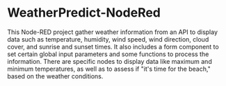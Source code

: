 # WeatherPredict-NodeRed
This Node-RED project gather weather information from an API to display data such as temperature, humidity, wind speed, wind direction, cloud cover, and sunrise and sunset times. It also includes a form component to set certain global input parameters and some functions to process the information. There are specific nodes to display data like maximum and minimum temperatures, as well as to assess if "it's time for the beach," based on the weather conditions.
